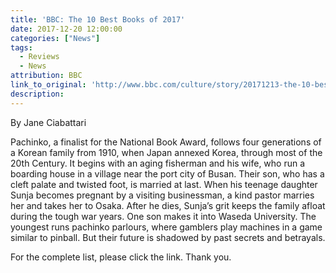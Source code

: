```yaml
---
title: 'BBC: The 10 Best Books of 2017'
date: 2017-12-20 12:00:00
categories: ["News"]
tags:
  - Reviews
  - News
attribution: BBC
link_to_original: 'http://www.bbc.com/culture/story/20171213-the-10-best-books-of-2017'
description:
---
```



By Jane Ciabattari

Pachinko, a finalist for the National Book Award, follows four generations of a Korean family from 1910, when Japan annexed Korea, through most of the 20th Century. It begins with an aging fisherman and his wife, who run a boarding house in a village near the port city of Busan. Their son, who has a cleft palate and twisted foot, is married at last. When his teenage daughter Sunja becomes pregnant by a visiting businessman, a kind pastor marries her and takes her to Osaka. After he dies, Sunja’s grit keeps the family afloat during the tough war years. One son makes it into Waseda University. The youngest runs pachinko parlours, where gamblers play machines in a game similar to pinball. But their future is shadowed by past secrets and betrayals.

For the complete list, please click the link. Thank you.